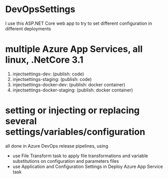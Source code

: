 # DevOpsSettings
I use this ASP.NET Core web app to try to set different configuration in different deployments

# multiple Azure App Services, all linux, .NetCore 3.1
1. injectsettings-dev: (publish: code) 
2. injectsettings-staging: (publish: code)
3. injectsettings-docker-dev: (publish: docker container)
4. injectsettings-docker-staging: (publish: docker container)

# setting or injecting or replacing several settings/variables/configuration
all done in Azure DevOps release pipelines, using
* use File Transform task to apply file transformations and variable substitutions on configuration and parameters files
* use Application and Configuration Settings in Deploy Azure App Service task
